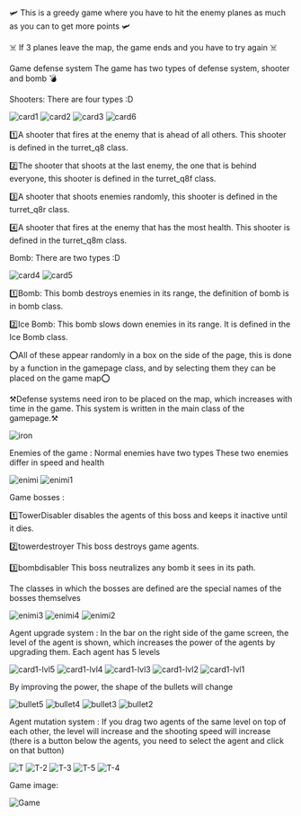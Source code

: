 🛩️ This is a greedy game where you have to hit the enemy planes as much as you can to get more points 🛩️

☠️ If 3 planes leave the map, the game ends and you have to try again ☠️

Game defense system 
The game has two types of defense system, shooter and bomb 💣

Shooters: There are four types :D


![card1](https://github.com/user-attachments/assets/032ab31a-071b-414d-a6dd-cfdea21f82b4)
![card2](https://github.com/user-attachments/assets/55e43697-f40b-458d-83c4-cf0a41a63094)
![card3](https://github.com/user-attachments/assets/ad96adc7-c9e8-4069-9554-3dc39b7669b9)
![card6](https://github.com/user-attachments/assets/5c955d03-c705-49dc-be35-23aa5704d36c)


1️⃣A shooter that fires at the enemy that is ahead of all others. This shooter is defined in the turret_q8 class.

2️⃣The shooter that shoots at the last enemy, the one that is behind everyone, this shooter is defined in the turret_q8f class.

3️⃣A shooter that shoots enemies randomly, this shooter is defined in the turret_q8r class.

4️⃣A shooter that fires at the enemy that has the most health. This shooter is defined in the turret_q8m class.

Bomb: There are two types :D


![card4](https://github.com/user-attachments/assets/0e252bcb-7a91-4bb8-91a9-41e2cd7cc212)
![card5](https://github.com/user-attachments/assets/868e720a-0382-42cf-9252-a517d50190a2)


1️⃣Bomb: This bomb destroys enemies in its range, the definition of bomb is in bomb class.

2️⃣Ice Bomb: This bomb slows down enemies in its range. It is defined in the Ice Bomb class.

⭕All of these appear randomly in a box on the side of the page, this is done by a function in the gamepage class, and by selecting them they can be placed on the game map⭕

⚒️Defense systems need iron to be placed on the map, which increases with time in the game. This system is written in the main class of the gamepage.⚒️

![iron](https://github.com/user-attachments/assets/b3e835f2-a20d-4d57-a344-f7532fe222dd)

Enemies of the game : 
Normal enemies have two types
These two enemies differ in speed and health


![enimi](https://github.com/user-attachments/assets/1fe9c68f-2951-4de2-884e-0bbfa5dddcf5) 
![enimi1](https://github.com/user-attachments/assets/15353182-42f9-41ec-a992-51ba5a00225c)

Game bosses : 

1️⃣TowerDisabler disables the agents of this boss and keeps it inactive until it dies.

2️⃣towerdestroyer This boss destroys game agents.

3️⃣bombdisabler This boss neutralizes any bomb it sees in its path.

The classes in which the bosses are defined are the special names of the bosses themselves

![enimi3](https://github.com/user-attachments/assets/523057a2-4694-4e06-b017-fe23c5de6281)
![enimi4](https://github.com/user-attachments/assets/7cb7d7fd-5cf2-47c4-a41e-022c79c95058)
![enimi2](https://github.com/user-attachments/assets/51d350cf-20f7-4886-95e0-c5d1e3408582)

Agent upgrade system :
In the bar on the right side of the game screen, the level of the agent is shown, which increases the power of the agents by upgrading them. Each agent has 5 levels


![card1-lvl5](https://github.com/user-attachments/assets/cf0f6fdd-74fa-46dd-9cd8-0f82dde176d6)
![card1-lvl4](https://github.com/user-attachments/assets/54f02f10-275a-46a7-a976-8e81626c913c)
![card1-lvl3](https://github.com/user-attachments/assets/cd071ad6-1066-48bf-bf97-1951ba14fe66)
![card1-lvl2](https://github.com/user-attachments/assets/71b558fc-1ce0-4f98-bf09-639eddddfa85)
![card1-lvl1](https://github.com/user-attachments/assets/9456d07c-28ff-43d5-85a8-867166ff4fa9)

By improving the power, the shape of the bullets will change

![bullet5](https://github.com/user-attachments/assets/00d3c6de-529f-41b8-bedd-b9d9df74c5a8)
![bullet4](https://github.com/user-attachments/assets/ba6e65ef-4be9-4562-929a-f03b470a873c)
![bullet3](https://github.com/user-attachments/assets/ecdc7ea1-0d96-4426-be32-1013793d3cdc)
![bullet2](https://github.com/user-attachments/assets/b96397fa-b5f4-425d-901d-aa372f804853)

Agent mutation system :
If you drag two agents of the same level on top of each other, the level will increase and the shooting speed will increase 
(there is a button below the agents, you need to select the agent and click on that button)


![T](https://github.com/user-attachments/assets/0dfe6766-37db-4f1f-b234-7f0462056b3a)
![T-2](https://github.com/user-attachments/assets/97dbe90f-2c50-4b51-b842-41630e9d4704)
![T-3](https://github.com/user-attachments/assets/00e22a62-5b20-4d29-bc0e-b276817688da)
![T-5](https://github.com/user-attachments/assets/2b9dd789-f33e-4e3d-8217-0ba5015c6d8d)
![T-4](https://github.com/user-attachments/assets/761fa16e-ff02-4c99-8949-ca0a01239425)


Game image:

![Game](https://github.com/user-attachments/assets/1db6ec20-fab9-498d-b4c8-3648571ffdc0)



